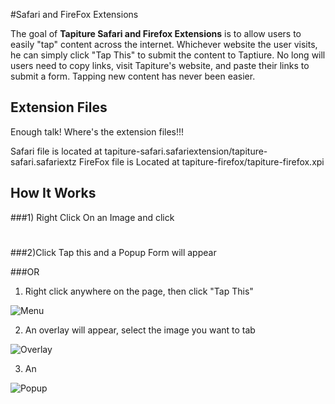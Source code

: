 #Safari and FireFox Extensions

The goal of **Tapiture Safari and Firefox Extensions** is to allow users to easily "tap" content across the internet. Whichever website the user visits, he can simply click "Tap This" to submit the content to Taptiure. No long will users need to copy links, visit Tapiture's website, and paste their links to submit a form. Tapping new content has never been easier.

## Extension Files

Enough talk! Where's the extension files!!!

Safari file is located at tapiture-safari.safariextension/tapiture-safari.safariextz
FireFox file is Located at tapiture-firefox/tapiture-firefox.xpi

## How It Works

###1) Right Click On an Image and click 

#

###2)Click Tap this and a Popup Form will appear


###OR

1) Right click anywhere on the page, then click "Tap This"

![Menu](http://i.imgur.com/qmpizvs.png)

2) An overlay will appear, select the image you want to tab

![Overlay](http://i.imgur.com/O7SaxlU)

3) An 

![Popup](http://i.imgur.com/4TrSvKd)